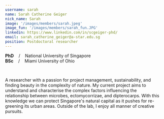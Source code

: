 ```yaml
---
username: sarah
name: Sarah Catherine Geiger
nick_name: Sarah
image: '/images/members/sarah.jpeg'
image_fun: '/images/members/sarah_fun.JPG'
linkedin: https://www.linkedin.com/in/scgeiger-phd/
email: sarah_catherine_geiger@a-star.edu.sg
position: Postdoctoral researcher
---
```


**PhD** &nbsp;&nbsp; / &nbsp;&nbsp; National University of Singapore<br>
**BSc** &nbsp;&nbsp; / &nbsp;&nbsp; Miami University of Ohio

<br/>

A researcher with a passion for project management, sustainability, and finding beauty in the complexity of nature. My current project aims to understand and characterise the complex factors influencing the relationship between microbes, ectomycorrizae, and dipterocarps. With this knowledge we can protect Singapore's natural capital as it pushes for re-greening its urban areas. Outside of the lab, I enjoy all manner of creative pursuits. 